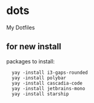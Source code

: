 # dots
My Dotfiles

## for new install
packages to install:
```
  yay -install i3-gaps-rounded
  yay -install polybar
  yay -install cascadia-code
  yay -install jetbrains-mono
  yay -install starship
  ```
  

